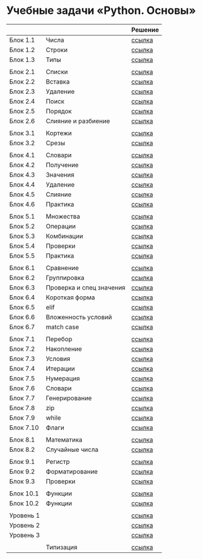 # Учебные задачи «Python. Основы»

|           |                          | Решение                                                            |
| --------- | ------------------------ | ------------------------------------------------------------------ |
| Блок 1.1  | Числа                    | [ссылка](https://github.com/MihailStar/pthn-cd/tree/master/1.1)    |
| Блок 1.2  | Строки                   | [ссылка](https://github.com/MihailStar/pthn-cd/tree/master/1.2)    |
| Блок 1.3  | Типы                     | [ссылка](https://github.com/MihailStar/pthn-cd/tree/master/1.3)    |
|           |                          |                                                                    |
| Блок 2.1  | Списки                   | [ссылка](https://github.com/MihailStar/pthn-cd/tree/master/2.1)    |
| Блок 2.2  | Вставка                  | [ссылка](https://github.com/MihailStar/pthn-cd/tree/master/2.2)    |
| Блок 2.3  | Удаление                 | [ссылка](https://github.com/MihailStar/pthn-cd/tree/master/2.3)    |
| Блок 2.4  | Поиск                    | [ссылка](https://github.com/MihailStar/pthn-cd/tree/master/2.4)    |
| Блок 2.5  | Порядок                  | [ссылка](https://github.com/MihailStar/pthn-cd/tree/master/2.5)    |
| Блок 2.6  | Слияние и разбиение      | [ссылка](https://github.com/MihailStar/pthn-cd/tree/master/2.6)    |
|           |                          |                                                                    |
| Блок 3.1  | Кортежи                  | [ссылка](https://github.com/MihailStar/pthn-cd/tree/master/3.1)    |
| Блок 3.2  | Срезы                    | [ссылка](https://github.com/MihailStar/pthn-cd/tree/master/3.2)    |
|           |                          |                                                                    |
| Блок 4.1  | Словари                  | [ссылка](https://github.com/MihailStar/pthn-cd/tree/master/4.1)    |
| Блок 4.2  | Получение                | [ссылка](https://github.com/MihailStar/pthn-cd/tree/master/4.2)    |
| Блок 4.3  | Значения                 | [ссылка](https://github.com/MihailStar/pthn-cd/tree/master/4.3)    |
| Блок 4.4  | Удаление                 | [ссылка](https://github.com/MihailStar/pthn-cd/tree/master/4.4)    |
| Блок 4.5  | Слияние                  | [ссылка](https://github.com/MihailStar/pthn-cd/tree/master/4.5)    |
| Блок 4.6  | Практика                 | [ссылка](https://github.com/MihailStar/pthn-cd/tree/master/4.6)    |
|           |                          |                                                                    |
| Блок 5.1  | Множества                | [ссылка](https://github.com/MihailStar/pthn-cd/tree/master/5.1)    |
| Блок 5.2  | Операции                 | [ссылка](https://github.com/MihailStar/pthn-cd/tree/master/5.2)    |
| Блок 5.3  | Комбинации               | [ссылка](https://github.com/MihailStar/pthn-cd/tree/master/5.3)    |
| Блок 5.4  | Проверки                 | [ссылка](https://github.com/MihailStar/pthn-cd/tree/master/5.4)    |
| Блок 5.5  | Практика                 | [ссылка](https://github.com/MihailStar/pthn-cd/tree/master/5.5)    |
|           |                          |                                                                    |
| Блок 6.1  | Сравнение                | [ссылка](https://github.com/MihailStar/pthn-cd/tree/master/6.1)    |
| Блок 6.2  | Группировка              | [ссылка](https://github.com/MihailStar/pthn-cd/tree/master/6.2)    |
| Блок 6.3  | Проверка и спец значения | [ссылка](https://github.com/MihailStar/pthn-cd/tree/master/6.3)    |
| Блок 6.4  | Короткая форма           | [ссылка](https://github.com/MihailStar/pthn-cd/tree/master/6.4)    |
| Блок 6.5  | elif                     | [ссылка](https://github.com/MihailStar/pthn-cd/tree/master/6.5)    |
| Блок 6.6  | Вложенность условий      | [ссылка](https://github.com/MihailStar/pthn-cd/tree/master/6.6)    |
| Блок 6.7  | match case               | [ссылка](https://github.com/MihailStar/pthn-cd/tree/master/6.7)    |
|           |                          |                                                                    |
| Блок 7.1  | Перебор                  | [ссылка](https://github.com/MihailStar/pthn-cd/tree/master/7.1)    |
| Блок 7.2  | Накопление               | [ссылка](https://github.com/MihailStar/pthn-cd/tree/master/7.2)    |
| Блок 7.3  | Условия                  | [ссылка](https://github.com/MihailStar/pthn-cd/tree/master/7.3)    |
| Блок 7.4  | Итерации                 | [ссылка](https://github.com/MihailStar/pthn-cd/tree/master/7.4)    |
| Блок 7.5  | Нумерация                | [ссылка](https://github.com/MihailStar/pthn-cd/tree/master/7.5)    |
| Блок 7.6  | Словари                  | [ссылка](https://github.com/MihailStar/pthn-cd/tree/master/7.6)    |
| Блок 7.7  | Генерирование            | [ссылка](https://github.com/MihailStar/pthn-cd/tree/master/7.7)    |
| Блок 7.8  | zip                      | [ссылка](https://github.com/MihailStar/pthn-cd/tree/master/7.8)    |
| Блок 7.9  | while                    | [ссылка](https://github.com/MihailStar/pthn-cd/tree/master/7.9)    |
| Блок 7.10 | Флаги                    | [ссылка](https://github.com/MihailStar/pthn-cd/tree/master/7.10)   |
|           |                          |                                                                    |
| Блок 8.1  | Математика               | [ссылка](https://github.com/MihailStar/pthn-cd/tree/master/8.1)    |
| Блок 8.2  | Случайные числа          | [ссылка](https://github.com/MihailStar/pthn-cd/tree/master/8.2)    |
|           |                          |                                                                    |
| Блок 9.1  | Регистр                  | [ссылка](https://github.com/MihailStar/pthn-cd/tree/master/9.1)    |
| Блок 9.2  | Форматирование           | [ссылка](https://github.com/MihailStar/pthn-cd/tree/master/9.2)    |
| Блок 9.3  | Проверки                 | [ссылка](https://github.com/MihailStar/pthn-cd/tree/master/9.3)    |
|           |                          |                                                                    |
| Блок 10.1 | Функции                  | [ссылка](https://github.com/MihailStar/pthn-cd/tree/master/10.1)   |
| Блок 10.2 | Функции                  | [ссылка](https://github.com/MihailStar/pthn-cd/tree/master/10.2)   |
|           |                          |                                                                    |
| Уровень 1 |                          | [ссылка](https://github.com/MihailStar/pthn-cd/tree/master/pyTs1)  |
| Уровень 2 |                          | [ссылка](https://github.com/MihailStar/pthn-cd/tree/master/pyTs2)  |
| Уровень 3 |                          | [ссылка](https://github.com/MihailStar/pthn-cd/tree/master/pyTs3)  |
|           |                          |                                                                    |
|           | Типизация                | [ссылка](https://github.com/MihailStar/pthn-cd/tree/master/typing) |
